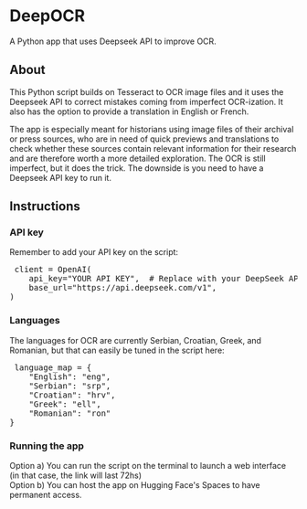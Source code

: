 # DeepOCR
A Python app that uses Deepseek API to improve OCR.

## About
This Python script builds on Tesseract to OCR image files and it uses the Deepseek API to correct mistakes coming from imperfect OCR-ization. It also has the option to provide a translation in English or French.

The app is especially meant for historians using image files of their archival or press sources, who are in need of quick previews and translations to check whether these sources contain relevant information for their research and are therefore worth a more detailed exploration. The OCR is still imperfect, but it does the trick. The downside is you need to have a Deepseek API key to run it.

## Instructions 

### API key 

Remember to add your API key on the script:

<pre> client = OpenAI(
    api_key="YOUR API KEY",  # Replace with your DeepSeek API key
    base_url="https://api.deepseek.com/v1",
) </pre>

### Languages 
The languages for OCR are currently Serbian, Croatian, Greek, and Romanian, but that can easily be tuned in the script here:

<pre> language_map = {
    "English": "eng",
    "Serbian": "srp",
    "Croatian": "hrv",
    "Greek": "ell",
    "Romanian": "ron"
}
</pre>

### Running the app

Option a) You can run the script on the terminal to launch a web interface (in that case, the link will last 72hs) <br /> 
Option b) You can host the app on Hugging Face's Spaces to have permanent access.



